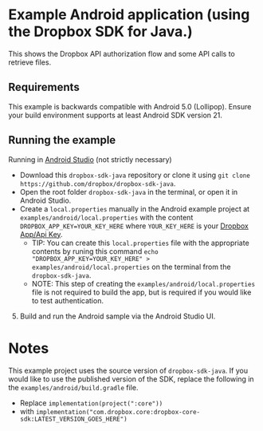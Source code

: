 # Example Android application (using the Dropbox SDK for Java.)

This shows the Dropbox API authorization flow and some API calls to retrieve files.

## Requirements

This example is backwards compatible with Android 5.0 (Lollipop). Ensure your build environment supports at least Android SDK version 21.

## Running the example

Running in [Android Studio](https://developer.android.com/studio) (not strictly necessary)

* Download this `dropbox-sdk-java` repository or clone it using `git clone https://github.com/dropbox/dropbox-sdk-java`.
* Open the root folder `dropbox-sdk-java` in the terminal, or open it in Android Studio.
* Create a `local.properties` manually in the Android example project at `examples/android/local.properties` with the content `DROPBOX_APP_KEY=YOUR_KEY_HERE` where `YOUR_KEY_HERE` is your [Dropbox App/Api Key](../../README.md#get-a-dropbox-api-key). 
  * TIP: You can create this `local.properties` file with the appropriate contents by runing this command `echo "DROPBOX_APP_KEY=YOUR_KEY_HERE" > examples/android/local.properties` on the terminal from the `dropbox-sdk-java`.
  * NOTE: This step of creating the `examples/android/local.properties` file is not required to build the app, but is required if you would like to test authentication.
5. Build and run the Android sample via the Android Studio UI.

# Notes

This example project uses the source version of `dropbox-sdk-java`.  If you would like to use the published version of the SDK, replace the following in the `examples/android/build.gradle` file.
* Replace `implementation(project(":core"))` 
* with `implementation("com.dropbox.core:dropbox-core-sdk:LATEST_VERSION_GOES_HERE")`
